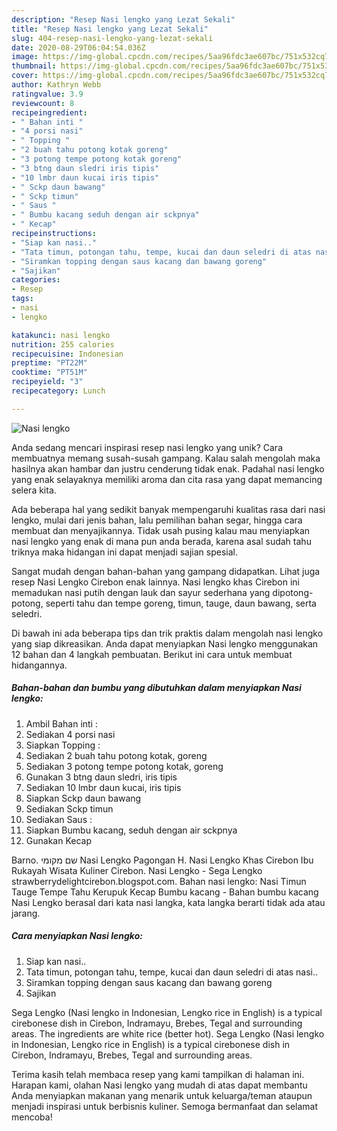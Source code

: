 ```yaml
---
description: "Resep Nasi lengko yang Lezat Sekali"
title: "Resep Nasi lengko yang Lezat Sekali"
slug: 404-resep-nasi-lengko-yang-lezat-sekali
date: 2020-08-29T06:04:54.036Z
image: https://img-global.cpcdn.com/recipes/5aa96fdc3ae607bc/751x532cq70/nasi-lengko-foto-resep-utama.jpg
thumbnail: https://img-global.cpcdn.com/recipes/5aa96fdc3ae607bc/751x532cq70/nasi-lengko-foto-resep-utama.jpg
cover: https://img-global.cpcdn.com/recipes/5aa96fdc3ae607bc/751x532cq70/nasi-lengko-foto-resep-utama.jpg
author: Kathryn Webb
ratingvalue: 3.9
reviewcount: 8
recipeingredient:
- " Bahan inti "
- "4 porsi nasi"
- " Topping "
- "2 buah tahu potong kotak goreng"
- "3 potong tempe potong kotak goreng"
- "3 btng daun sledri iris tipis"
- "10 lmbr daun kucai iris tipis"
- " Sckp daun bawang"
- " Sckp timun"
- " Saus "
- " Bumbu kacang seduh dengan air sckpnya"
- " Kecap"
recipeinstructions:
- "Siap kan nasi.."
- "Tata timun, potongan tahu, tempe, kucai dan daun seledri di atas nasi.."
- "Siramkan topping dengan saus kacang dan bawang goreng"
- "Sajikan"
categories:
- Resep
tags:
- nasi
- lengko

katakunci: nasi lengko 
nutrition: 255 calories
recipecuisine: Indonesian
preptime: "PT22M"
cooktime: "PT51M"
recipeyield: "3"
recipecategory: Lunch

---
```



![Nasi lengko](https://img-global.cpcdn.com/recipes/5aa96fdc3ae607bc/751x532cq70/nasi-lengko-foto-resep-utama.jpg)

Anda sedang mencari inspirasi resep nasi lengko yang unik? Cara membuatnya memang susah-susah gampang. Kalau salah mengolah maka hasilnya akan hambar dan justru cenderung tidak enak. Padahal nasi lengko yang enak selayaknya memiliki aroma dan cita rasa yang dapat memancing selera kita.

Ada beberapa hal yang sedikit banyak mempengaruhi kualitas rasa dari nasi lengko, mulai dari jenis bahan, lalu pemilihan bahan segar, hingga cara membuat dan menyajikannya. Tidak usah pusing kalau mau menyiapkan nasi lengko yang enak di mana pun anda berada, karena asal sudah tahu triknya maka hidangan ini dapat menjadi sajian spesial.

Sangat mudah dengan bahan-bahan yang gampang didapatkan. Lihat juga resep Nasi Lengko Cirebon enak lainnya. Nasi lengko khas Cirebon ini memadukan nasi putih dengan lauk dan sayur sederhana yang dipotong-potong, seperti tahu dan tempe goreng, timun, tauge, daun bawang, serta seledri.


Di bawah ini ada beberapa tips dan trik praktis dalam mengolah nasi lengko yang siap dikreasikan. Anda dapat menyiapkan Nasi lengko menggunakan 12 bahan dan 4 langkah pembuatan. Berikut ini cara untuk membuat hidangannya.

<!--inarticleads1-->

##### Bahan-bahan dan bumbu yang dibutuhkan dalam menyiapkan Nasi lengko:

1. Ambil  Bahan inti :
1. Sediakan 4 porsi nasi
1. Siapkan  Topping :
1. Sediakan 2 buah tahu potong kotak, goreng
1. Sediakan 3 potong tempe potong kotak, goreng
1. Gunakan 3 btng daun sledri, iris tipis
1. Sediakan 10 lmbr daun kucai, iris tipis
1. Siapkan  Sckp daun bawang
1. Sediakan  Sckp timun
1. Sediakan  Saus :
1. Siapkan  Bumbu kacang, seduh dengan air sckpnya
1. Gunakan  Kecap


Barno‬. שם מקומי Nasi Lengko Pagongan H. Nasi Lengko Khas Cirebon Ibu Rukayah Wisata Kuliner Cirebon. Nasi Lengko - Sega Lengko strawberrydelightcirebon.blogspot.com. Bahan nasi lengko: Nasi Timun Tauge Tempe Tahu Kerupuk Kecap Bumbu kacang - Bahan bumbu kacang Nasi Lengko berasal dari kata nasi langka, kata langka berarti tidak ada atau jarang. 

<!--inarticleads2-->

##### Cara menyiapkan Nasi lengko:

1. Siap kan nasi..
1. Tata timun, potongan tahu, tempe, kucai dan daun seledri di atas nasi..
1. Siramkan topping dengan saus kacang dan bawang goreng
1. Sajikan


Sega Lengko (Nasi lengko in Indonesian, Lengko rice in English) is a typical cirebonese dish in Cirebon, Indramayu, Brebes, Tegal and surrounding areas. The ingredients are white rice (better hot). Sega Lengko (Nasi lengko in Indonesian, Lengko rice in English) is a typical cirebonese dish in Cirebon, Indramayu, Brebes, Tegal and surrounding areas. 

Terima kasih telah membaca resep yang kami tampilkan di halaman ini. Harapan kami, olahan Nasi lengko yang mudah di atas dapat membantu Anda menyiapkan makanan yang menarik untuk keluarga/teman ataupun menjadi inspirasi untuk berbisnis kuliner. Semoga bermanfaat dan selamat mencoba!
